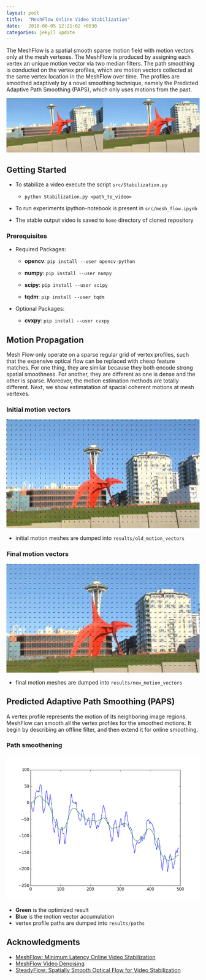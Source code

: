 ```yaml
---
layout: post
title:  "MeshFlow Online Video Stabilization"
date:   2018-06-05 12:21:02 +0530
categories: jekyll update
---
```


The MeshFlow is a spatial smooth sparse motion field with motion vectors only at the mesh vertexes. The MeshFlow is produced by assigning each vertex an unique motion vector via two median filters. The path smoothing is conducted on the vertex profiles, which are motion vectors collected at the same vertex location in the MeshFlow over time. The profiles are smoothed adaptively by a novel smoothing technique, namely the Predicted Adaptive Path Smoothing (PAPS), which only uses motions from the past.

![stable-output](/assets/meshflow/results/sample.gif)

## Getting Started

  - To stabilize a video execute the script `src/Stabilization.py`
  
    - ```
      python Stabilization.py <path_to_video>
      ```
  - To run experiments ipython-notebook is present in `src/mesh_flow.ipynb`
  - The stable output video is saved to `home` directory of cloned repository

### Prerequisites

  - Required Packages:
  
    - **opencv**:  `pip install --user opencv-python`
  
    - **numpy**:  `pip install --user numpy`
    
    - **scipy**: `pip install --user scipy`
    
    - **tqdm**: `pip install --user tqdm`
  
  - Optional Packages:
    
    - **cvxpy**: `pip install --user cvxpy`

## Motion Propagation

Mesh Flow only operate on a sparse regular grid of vertex profiles, such that the expensive optical flow can be replaced with cheap feature matches. For one thing, they are similar because they both encode strong spatial smoothness. For another, they are different as one is dense and the other is sparse. Moreover, the motion estimation methods are totally different. Next, we show estimatation of spacial coherent motions at mesh vertexes.

### Initial motion vectors

![initial-motion-mesh](/assets/meshflow/results/old_motion_vectors/148.jpg)

  - initial motion meshes are dumped into `results/old_motion_vectors`

### Final motion vectors

![final-motion-mesh](/assets/meshflow/results/new_motion_vectors/148.jpg)
  
  - final motion meshes are dumped into `results/new_motion_vectors`

## Predicted Adaptive Path Smoothing (PAPS)

A vertex profile represents the motion of its neighboring image regions. MeshFlow can smooth all the vertex profiles for the smoothed motions. It begin by describing an offline filter, and then extend it for online smoothing.

### Path smoothening

![path](/assets/meshflow/results/paths/0_30.png)

  - **Green** is the optimized result
  - **Blue** is the motion vector accumulation
  - vertex profile paths are dumped into `results/paths`

## Acknowledgments

* [MeshFlow: Minimum Latency Online Video Stabilization](http://www.liushuaicheng.org/eccv2016/meshflow.pdf)
* [MeshFlow Video Denoising](https://github.com/AlbusPeter/MeshFlow_Video_Denoising)
* [SteadyFlow: Spatially Smooth Optical Flow for Video Stabilization](http://www.liushuaicheng.org/CVPR2014/SteadyFlow.pdf)
